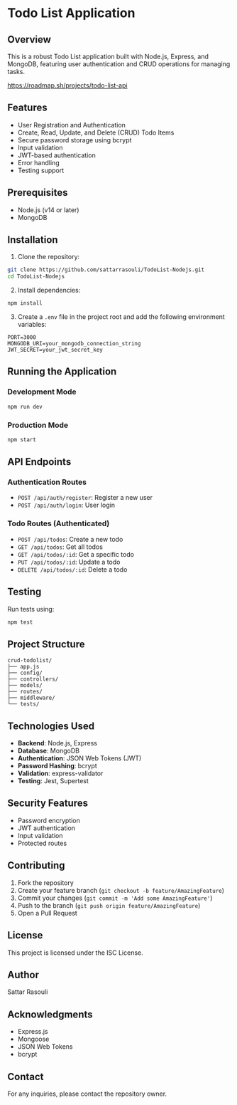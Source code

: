 # Todo List Application

## Overview

This is a robust Todo List application built with Node.js, Express, and MongoDB, featuring user authentication and CRUD operations for managing tasks.

https://roadmap.sh/projects/todo-list-api
## Features

- User Registration and Authentication
- Create, Read, Update, and Delete (CRUD) Todo Items
- Secure password storage using bcrypt
- Input validation
- JWT-based authentication
- Error handling
- Testing support

## Prerequisites

- Node.js (v14 or later)
- MongoDB

## Installation

1. Clone the repository:
```bash
git clone https://github.com/sattarrasouli/TodoList-Nodejs.git
cd TodoList-Nodejs
```

2. Install dependencies:
```bash
npm install
```

3. Create a `.env` file in the project root and add the following environment variables:
```
PORT=3000
MONGODB_URI=your_mongodb_connection_string
JWT_SECRET=your_jwt_secret_key
```

## Running the Application

### Development Mode
```bash
npm run dev
```

### Production Mode
```bash
npm start
```

## API Endpoints

### Authentication Routes
- `POST /api/auth/register`: Register a new user
- `POST /api/auth/login`: User login

### Todo Routes (Authenticated)
- `POST /api/todos`: Create a new todo
- `GET /api/todos`: Get all todos
- `GET /api/todos/:id`: Get a specific todo
- `PUT /api/todos/:id`: Update a todo
- `DELETE /api/todos/:id`: Delete a todo

## Testing

Run tests using:
```bash
npm test
```

## Project Structure
```
crud-todolist/
├── app.js
├── config/
├── controllers/
├── models/
├── routes/
├── middleware/
└── tests/
```

## Technologies Used

- **Backend**: Node.js, Express
- **Database**: MongoDB
- **Authentication**: JSON Web Tokens (JWT)
- **Password Hashing**: bcrypt
- **Validation**: express-validator
- **Testing**: Jest, Supertest

## Security Features

- Password encryption
- JWT authentication
- Input validation
- Protected routes

## Contributing

1. Fork the repository
2. Create your feature branch (`git checkout -b feature/AmazingFeature`)
3. Commit your changes (`git commit -m 'Add some AmazingFeature'`)
4. Push to the branch (`git push origin feature/AmazingFeature`)
5. Open a Pull Request

## License

This project is licensed under the ISC License.

## Author

Sattar Rasouli

## Acknowledgments

- Express.js
- Mongoose
- JSON Web Tokens
- bcrypt

## Contact

For any inquiries, please contact the repository owner.

